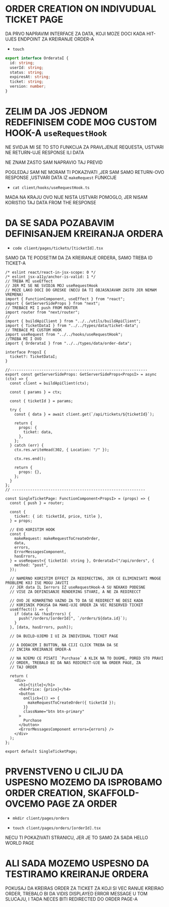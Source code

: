 # ORDER CREATION ON INDIVUDUAL TICKET PAGE

DA PRVO NAPRAVIM INTERFACE ZA DATA, KOJI MOZE DOCI KADA HIT-UJES ENDPOINT ZA KREIRANJE ORDER-A

- `touch `

```ts
export interface OrderataI {
  id: string;
  userId: string;
  status: string;
  expiresAt: string;
  ticket: string;
  version: number;
}

```

# ZELIM DA JOS JEDNOM REDEFINISEM CODE MOG CUSTOM HOOK-A `useRequestHook`

NE SVIDJA MI SE TO STO FUNKCIJA ZA PRAVLJENJE REQUESTA, USTVARI NE RETURN-UJE RESPONSE ILI DATA

NE ZNAM ZASTO SAM NAPRAVIO TAJ PREVID

POGLEDAJ SAM NE MORAM TI POKAZIVATI ,JER SAM SAMO RETURN-OVO RESPONSE ,USTVARI DATA IZ `makeRequest` FUNKCIJE

- `cat client/hooks/useRequestHook.ts`

MADA NA KRAJU OVO NIJE NISTA USTVARI POMOGLO, JER NISAM KORISTIO TAJ DATA FROM THE RESPONSE

# DA SE SADA POZABAVIM DEFINISANJEM KREIRANJA ORDERA

- `code client/pages/tickets/[ticketId].tsx`

SAMO DA TE PODSETIM DA ZA KREIRANJE ORDERA, SAMO TREBA ID TICKET-A

```tsx
/* eslint react/react-in-jsx-scope: 0 */
/* eslint jsx-a11y/anchor-is-valid: 1 */
// TREBA MI useEffect
// JER MI SE NE SVIDJA MOJ useRequestHook
// MOZE LAKO DOCI DO GRESKE (NECU DA TI OBJASNJAVAM ZASTO JER NEMAM VREMENA)
import { FunctionComponent, useEffect } from "react";
import { GetServerSideProps } from "next";
// TREBACE MI I push FROM ROUTER
import router from "next/router";
//
import { buildApiClient } from "../../utils/buildApiClient";
import { TicketDataI } from "../../types/data/ticket-data";
// TREBACE MI CUSTOM HOOK
import useRequest from "../../hooks/useRequestHook";
//TREBA MI I OVO
import { OrderataI } from "../../types/data/order-data";

interface PropsI {
  ticket?: TicketDataI;
}

//-------------------------------------------------------------
export const getServerSideProps: GetServerSideProps<PropsI> = async (ctx) => {
  const client = buildApiClient(ctx);

  const { params } = ctx;

  const { ticketId } = params;

  try {
    const { data } = await client.get(`/api/tickets/${ticketId}`);

    return {
      props: {
        ticket: data,
      },
    };
  } catch (err) {
    ctx.res.writeHead(302, { Location: "/" });

    ctx.res.end();

    return {
      props: {},
    };
  }
};
// -----------------------------------------------------------

const SingleTicketPage: FunctionComponent<PropsI> = (props) => {
  const { push } = router;

  const {
    ticket: { id: ticketId, price, title },
  } = props;

  // EVO KORISTIM HOOK
  const {
    makeRequest: makeRequestToCreateOrder,
    data,
    errors,
    ErrorMessagesComponent,
    hasErrors,
  } = useRequest<{ ticketId: string }, OrderataI>("/api/orders", {
    method: "post",
  });

  // NAMERNO KORISTIM EFFECT ZA REDIRECTING, JER CE ELIMINISATI MNOGE PROBLEME KOJ ISE MOGU JAVITI
  // JER data IL Ierrors IZ useRequestHook-A SU NEKAKO PODESNE
  // VISE ZA DEFINISANJE RENDERING STVARI, A NE ZA REDIRECCT

  // OVO JE KONKRETNO VAZNO ZA TO DA SE REDIRECT NE DESI KADA
  // KORISNIK POKUSA DA MAKE-UJE ORDER ZA VEC RESERVED TICKET
  useEffect(() => {
    if (data && !hasErrors) {
      push("/orders/[orderId]", `/orders/${data.id}`);
    }
  }, [data, hasErrors, push]);

  // DA BUILD-UJEMO I UI ZA INDIVIDUAL TICKET PAGE

  // A DODACEM I BUTTON, NA CIJI CLICK TREBA DA SE
  // INCIRA KREIRANJE ORDER-A

  // NA NJEMU CE PISATI `Purchase` A KLIK NA TO DUGME, PORED STO PRAVI
  // ORDER, TREBALO BI DA NAS REDIRECT-UJE NA ORDER PAGE, ZA
  // TAJ ORDER

  return (
    <div>
      <h1>{title}</h1>
      <h4>Price: {price}</h4>
      <button
        onClick={() => {
          makeRequestToCreateOrder({ ticketId });
        }}
        className="btn btn-primary"
      >
        Purchase
      </button>
      <ErrorMessagesComponent errors={errors} />
    </div>
  );
};

export default SingleTicketPage;

```

# PRVENSTVENO U CILJU DA USPESNO MOZEMO DA ISPROBAMO ORDER CREATION, SKAFFOLD-OVCEMO PAGE ZA ORDER

- `mkdir client/pages/orders`

- `touch client/pages/orders/[orderId].tsx`

NECU TI POKAZIVATI STRANICU, JER JE TO SAMO ZA SADA HELLO WORLD PAGE

# ALI SADA MOZEMO USPESNO DA TESTIRAMO KREIRANJE ORDERA

POKUSAJ DA KREIRAS ORDER ZA TICKET ZA KOJI SI VEC RANIJE KREIRAO ORDER, TREBALO BI DA VIDIS DISPLAYED ERROR MESSAGE U TOM SLUCAJU, I TADA NECES BITI REDIRECTED DO ORDER PAGE-A
